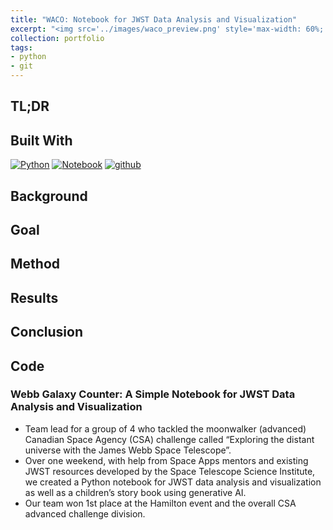 ```yaml
---
title: "WACO: Notebook for JWST Data Analysis and Visualization"
excerpt: "<img src='../images/waco_preview.png' style='max-width: 60%; display: inline-block;'>"
collection: portfolio
tags:
- python
- git
---
```


## TL;DR


## Built With

[![Python][python]][python-url]
[![Notebook][notebook]][notebook-url] 
[![github][github]][github-url]

[github]: https://img.shields.io/badge/github-%23121011.svg?style=for-the-badge&logo=github&logoColor=white
[github-url]: https://github.com/

[python]: https://img.shields.io/badge/Python-3776AB?style=for-the-badge&logo=python&logoColor=white
[python-url]: https://www.python.org/

[notebook]: https://img.shields.io/badge/Made%20with-Jupyter-orange?style=for-the-badge&logo=Jupyter
[notebook-url]: https://jupyter.org/

## Background

## Goal

## Method

## Results

## Conclusion 

## Code


### Webb Galaxy Counter: A Simple Notebook for JWST Data Analysis and Visualization 
* Team lead for a group of 4 who tackled the moonwalker (advanced) Canadian Space Agency (CSA) challenge called “Exploring the distant universe with the James Webb Space Telescope”.
* Over one weekend, with help from Space Apps mentors and existing JWST resources developed by the Space Telescope Science Institute, we created a Python notebook for JWST data analysis and visualization as well as a children’s story book using generative AI.
* Our team won 1st place at the Hamilton event and the overall CSA advanced challenge division.
